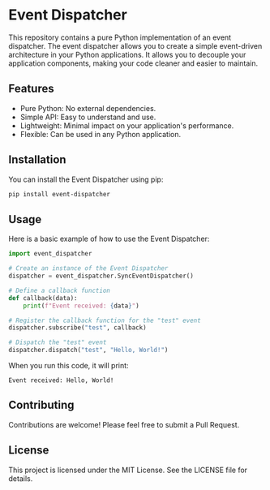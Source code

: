 # Event Dispatcher

This repository contains a pure Python implementation of an event dispatcher. The event dispatcher allows you to create a simple event-driven architecture in your Python applications. It allows you to decouple your application components, making your code cleaner and easier to maintain.

## Features

- Pure Python: No external dependencies.
- Simple API: Easy to understand and use.
- Lightweight: Minimal impact on your application's performance.
- Flexible: Can be used in any Python application.

## Installation

You can install the Event Dispatcher using pip:

```bash
pip install event-dispatcher
```

## Usage

Here is a basic example of how to use the Event Dispatcher:

```python
import event_dispatcher

# Create an instance of the Event Dispatcher
dispatcher = event_dispatcher.SyncEventDispatcher()

# Define a callback function
def callback(data):
    print(f"Event received: {data}")

# Register the callback function for the "test" event
dispatcher.subscribe("test", callback)

# Dispatch the "test" event
dispatcher.dispatch("test", "Hello, World!")
```

When you run this code, it will print:

```
Event received: Hello, World!
```

## Contributing

Contributions are welcome! Please feel free to submit a Pull Request.

## License

This project is licensed under the MIT License. See the LICENSE file for details.
